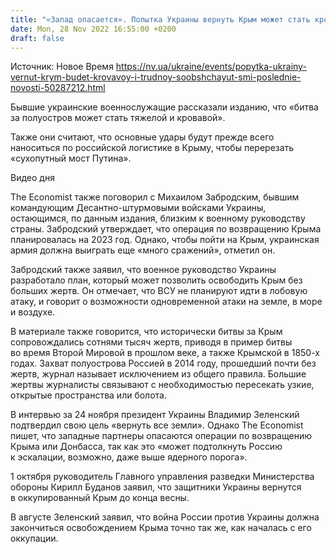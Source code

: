 ```yaml
---
title: "«Запад опасается». Попытка Украины вернуть Крым может стать кровавой и трудной, но у Киева есть план, как этого избежать — The Economist"
date: Mon, 28 Nov 2022 16:55:00 +0200
draft: false
---
```

Источник: Новое Время https://nv.ua/ukraine/events/popytka-ukrainy-vernut-krym-budet-krovavoy-i-trudnoy-soobshchayut-smi-poslednie-novosti-50287212.html


 Бывшие украинские военнослужащие рассказали изданию, что «битва за полуостров может стать тяжелой и кровавой».

Также они считают, что основные удары будут прежде всего наноситься по российской логистике в Крыму, чтобы перерезать «сухопутный мост Путина».

 Видео дня   

The Economist также поговорил с Михаилом Забродским, бывшим командующим Десантно-штурмовыми войсками Украины, остающимся, по данным издания, близким к военному руководству страны. Забродский утверждает, что операция по возвращению Крыма планировалась на 2023 год. Однако, чтобы пойти на Крым, украинская армия должна выиграть еще «много сражений», отметил он.

Забродский также заявил, что военное руководство Украины разработало план, который может позволить освободить Крым без больших жертв. Он отмечает, что ВСУ не планируют идти в лобовую атаку, и говорит о возможности одновременной атаки на земле, в море и воздухе.

В материале также говорится, что исторически битвы за Крым сопровождались сотнями тысяч жертв, приводя в пример битвы во время Второй Мировой в прошлом веке, а также Крымской в 1850-х годах. Захват полуострова Россией в 2014 году, прошедший почти без жертв, журнал называет исключением из общего правила. Большие жертвы журналисты связывают с необходимостью пересекать узкие, открытые пространства или болота.

В интервью за 24 ноября президент Украины Владимир Зеленский подтвердил свою цель «вернуть все земли». Однако The Economist пишет, что западные партнеры опасаются операции по возвращению Крыма или Донбасса, так как это «может подтолкнуть Россию к эскалации, возможно, даже выше ядерного порога».

1 октября руководитель Главного управления разведки Министерства обороны Кирилл Буданов заявил, что защитники Украины вернутся в оккупированный Крым до конца весны.

В августе Зеленский заявил, что война России против Украины должна закончиться освобождением Крыма точно так же, как началась с его оккупации.

